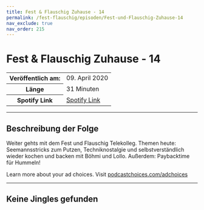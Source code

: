 ```yaml
---
title: Fest & Flauschig Zuhause - 14
permalink: /fest-flauschig/episoden/Fest-und-Flauschig-Zuhause-14
nav_exclude: true
nav_order: 215
---
```


# Fest & Flauschig Zuhause - 14
<table class="resp-table dcf-table dcf-table-responsive dcf-table-bordered dcf-table-striped dcf-w-100%">
                    <tbody>
                        <tr>
                            <th scope="row">Veröffentlich am:</th>
                            <td data-label="Veröffentlich am:">09. April 2020</td>
                        </tr>
                        <tr>
                            <th scope="row">Länge </th>
                            <td data-label="Länge ">31 Minuten</td>
                        </tr><tr>
                                <th scope="row">Spotify Link</th>
                                <td data-label="Spotify Link"><a href="https://open.spotify.com/episode/43YdyUhmFdSnCYzpy47EeA">Spotify Link</a></td>
                            </tr></tbody>
                </table>

***

## Beschreibung der Folge

<div>
Weiter gehts mit dem Fest und Flauschig Telekolleg. Themen heute: Seemannsstricks zum Putzen, Techniknostalgie und  selbstverständlich wieder kochen und backen mit Böhmi und Lollo. Außerdem: Paybacktime für Hummeln!<p> </p><p>Learn more about your ad choices. Visit <a href="https://podcastchoices.com/adchoices">podcastchoices.com/adchoices</a></p>  
</div>

***

## Keine Jingles gefunden